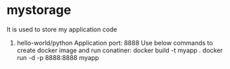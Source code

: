 # mystorage
It is used to store my application code

1. hello-world/python
   Application port: 8888
   Use below commands to create docker image and run conatiner:
   docker build -t myapp .
   docker run -d -p 8888:8888 myapp
   